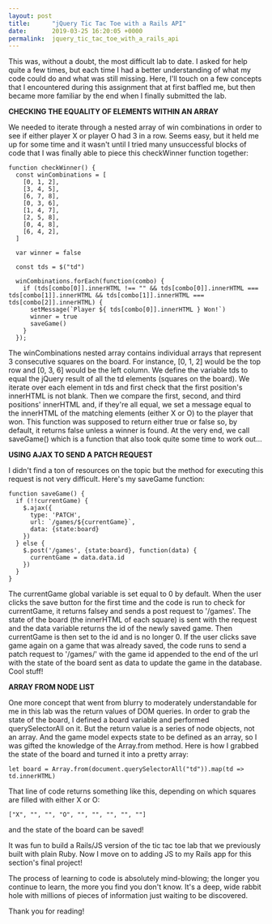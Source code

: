 ```yaml
---
layout: post
title:      "jQuery Tic Tac Toe with a Rails API"
date:       2019-03-25 16:20:05 +0000
permalink:  jquery_tic_tac_toe_with_a_rails_api
---
```



This was, without a doubt, the most difficult lab to date. I asked for help quite a few times, but each time I had a better understanding of what my code could do and what was still missing. Here, I'll touch on a few concepts that I encountered during this assignment that at first baffled me, but then became more familiar by the end when I finally submitted the lab.

**CHECKING THE EQUALITY OF ELEMENTS WITHIN AN ARRAY**

We needed to iterate through a nested array of win combinations in order to see if either player X or player O had 3 in a row. Seems easy, but it held me up for some time and it wasn't until I tried many unsuccessful blocks of code that I was finally able to piece this checkWinner function together:

```
function checkWinner() {
  const winCombinations = [
    [0, 1, 2],
    [3, 4, 5],
    [6, 7, 8],
    [0, 3, 6],
    [1, 4, 7],
    [2, 5, 8],
    [0, 4, 8],
    [6, 4, 2],
  ]

  var winner = false

  const tds = $("td")

  winCombinations.forEach(function(combo) {
    if (tds[combo[0]].innerHTML !== "" && tds[combo[0]].innerHTML === tds[combo[1]].innerHTML && tds[combo[1]].innerHTML === tds[combo[2]].innerHTML) {
      setMessage(`Player ${ tds[combo[0]].innerHTML } Won!`)
      winner = true
      saveGame()
    }
  });
```

The winCombinations nested array contains individual arrays that represent 3 consecutive squares on the board. For instance, [0, 1, 2] would be the top row and [0, 3, 6] would be the left column. We define the variable tds to equal the jQuery result of all the td elements (squares on the board). We iterate over each element in tds and first check that the first position's innerHTML is not blank. Then we compare the first, second, and third positions' innerHTML and, if they're all equal, we set a message equal to the innerHTML of the matching elements (either X or O) to the player that won. This function was supposed to return either true or false so, by default, it returns false unless a winner is found. At the very end, we call saveGame() which is a function that also took quite some time to work out...

**USING AJAX TO SEND A PATCH REQUEST**

I didn't find a ton of resources on the topic but the method for executing this request is not very difficult. Here's my saveGame function:

```
function saveGame() {
  if (!!currentGame) {
    $.ajax({
      type: 'PATCH',
      url: `/games/${currentGame}`,
      data: {state:board}
    })
  } else {
    $.post('/games', {state:board}, function(data) {
      currentGame = data.data.id
    })
  }
}
```

The currentGame global variable is set equal to 0 by default. When the user clicks the save button for the first time and the code is run to check for currentGame, it returns falsey and sends a post request to '/games'. The state of the board (the innerHTML of each square) is sent with the request and the data variable returns the id of the newly saved game. Then currentGame is then set to the id and is no longer 0. If the user clicks save game again on a game that was already saved, the code runs to send a patch request to '/games/' with the game id appended to the end of the url with the state of the board sent as data to update the game in the database. Cool stuff!

**ARRAY FROM NODE LIST**

One more concept that went from blurry to moderately understandable for me in this lab was the return values of DOM queries. In order to grab the state of the board, I defined a board variable and performed querySelectorAll on it. But the return value is a series of node objects, not an array. And the game model expects state to be defined as an array, so I was gifted the knowledge of the Array.from method. Here is how I grabbed the state of the board and turned it into a pretty array:

```
let board = Array.from(document.querySelectorAll("td")).map(td => td.innerHTML)
```

That line of code returns something like this, depending on which squares are filled with either X or O:

```
["X", "", "", "O", "", "", "", "", ""]
```

and the state of the board can be saved!


It was fun to build a Rails/JS version of the tic tac toe lab that we previously built with plain Ruby. Now I move on to adding JS to my Rails app for this section's final project!

The process of learning to code is absolutely mind-blowing; the longer you continue to learn, the more you find you don't know. It's a deep, wide rabbit hole with millions of pieces of information just waiting to be discovered.

Thank you for reading!
